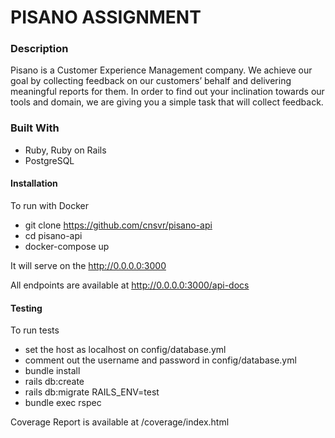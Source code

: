 # PISANO ASSIGNMENT
### Description
Pisano is a Customer Experience Management company. We achieve our goal by collecting feedback on our customers’ behalf and delivering meaningful reports for them. In order to find out your inclination towards our tools and domain, we are giving you a simple task that will collect feedback.
### Built With
- Ruby, Ruby on Rails
- PostgreSQL

####  Installation
To run with Docker
 - git clone https://github.com/cnsvr/pisano-api
 - cd pisano-api
 - docker-compose up

It will serve on the http://0.0.0.0:3000

All endpoints are available at http://0.0.0.0:3000/api-docs

#### Testing
To run tests
 - set the host as localhost on config/database.yml
 - comment out the username and password in config/database.yml
 - bundle install
 - rails db:create
 - rails db:migrate RAILS_ENV=test
 - bundle exec rspec

Coverage Report is available at /coverage/index.html
